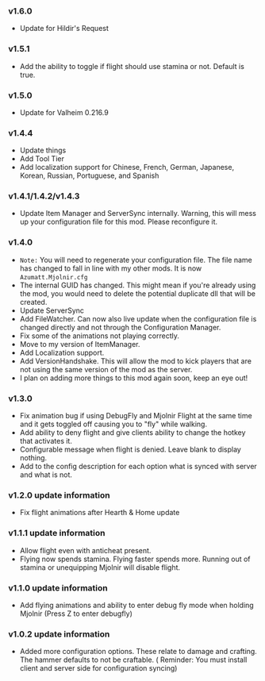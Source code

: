 ### v1.6.0

- Update for Hildir's Request

### v1.5.1

- Add the ability to toggle if flight should use stamina or not. Default is true.

### v1.5.0

- Update for Valheim 0.216.9

### v1.4.4

- Update things
- Add Tool Tier
- Add localization support for Chinese, French, German, Japanese, Korean, Russian, Portuguese, and Spanish

### v1.4.1/1.4.2/v1.4.3

- Update Item Manager and ServerSync internally. Warning, this will mess up your configuration file for this mod. Please
  reconfigure it.

### v1.4.0

- `Note:` You will need to regenerate your configuration file. The file name has changed to fall in line with my other
  mods. It is now `Azumatt.Mjolnir.cfg`
- The internal GUID has changed. This might mean if you're already using the mod, you would need to delete the potential
  duplicate dll that will be created.
- Update ServerSync
- Add FileWatcher. Can now also live update when the configuration file is changed directly and not through the
  Configuration Manager.
- Fix some of the animations not playing correctly.
- Move to my version of ItemManager.
- Add Localization support.
- Add VersionHandshake. This will allow the mod to kick players that are not using the same version of the mod as the
  server.
- I plan on adding more things to this mod again soon, keep an eye out!

### v1.3.0

- Fix animation bug if using DebugFly and Mjolnir Flight at the same time and it gets toggled off causing you to "fly"
  while walking.
- Add ability to deny flight and give clients ability to change the hotkey that activates it.
- Configurable message when flight is denied. Leave blank to display nothing.
- Add to the config description for each option what is synced with server and what is not.

### v1.2.0 update information

- Fix flight animations after Hearth & Home update

### v1.1.1 update information

- Allow flight even with anticheat present.
- Flying now spends stamina. Flying faster spends more. Running out of stamina or unequipping Mjolnir will disable
  flight.

### v1.1.0 update information

- Add flying animations and ability to enter debug fly mode when holding Mjolnir (Press Z to enter debugfly)

### v1.0.2 update information

- Added more configuration options. These relate to damage and crafting. The hammer defaults to not be craftable. (
  Reminder: You must install client and server side for configuration syncing)